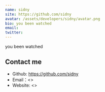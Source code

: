 ```yaml
---
name: sidny
site: https://github.com/sidny
avatar: /assets/developers/sidny/avatar.png
bio: you been watched
email: 
twitter: 
---
```


you been watched

## Contact me

- Github: <https://github.com/sidny>
- Email：<>
- Website: <>
  